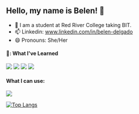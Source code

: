 ## Hello, my name is Belen! 👋

- 🌱 I am a student at Red River College taking BIT.
- 📫 Linkedin: www.linkedin.com/in/belen-delgado
- 😄 Pronouns: She/Her

<!--
**bmagdalenaa/bmagdalenaa** is a ✨ _special_ ✨ repository because its `README.md` (this file) appears on your GitHub profile.

Here are some ideas to get you started:

- 🔭 I’m currently working on ...
- 🌱 I am a student at Red River College taking BIT.
- 👯 I’m looking to collaborate on ...
- 🤔 I’m looking for help with ...
- 💬 Ask me about ...
- 📫 Linkedin: www.linkedin.com/in/belen-delgado
- 😄 Pronouns: She/Her
- ⚡ Fun fact: I am pretty cool
canva, visual studio, visual studio code   atom, figma,

-->

#### 📖: What I've Learned

<img src="https://img.shields.io/badge/Java-007396?style=flat-square&logo=java&logoColor=white"/> <img src="https://img.shields.io/badge/JavaScript-F7DF1E?style=flat-square&logo=javaScript&logoColor=white"/> <img src="https://img.shields.io/badge/HTML5-E34F26?style=flat-square&logo=HTML5&logoColor=white"/> <img src="https://img.shields.io/badge/CSharp-239120?style=flat-square&logo=csharp&logoColor=white"/>

#### What I can use:

<img src="https://img.shields.io/badge/Sublime Text-FF9800?style=flat-square&logo=Sublime Text&logoColor=white"/>
 
 
 [![Top Langs](https://github-readme-stats.vercel.app/api/top-langs/?username=bmagdalenaa&langs_count=8)](https://github.com/anuraghazra/github-readme-stats)
